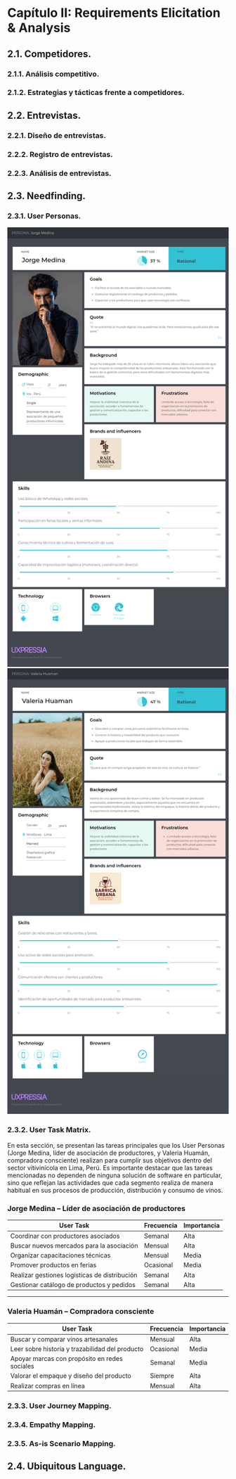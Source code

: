 # Capítulo II: Requirements Elicitation & Analysis

## 2.1. Competidores.

### 2.1.1. Análisis competitivo.

### 2.1.2. Estrategias y tácticas frente a competidores.

## 2.2. Entrevistas.

### 2.2.1. Diseño de entrevistas.

### 2.2.2. Registro de entrevistas.

### 2.2.3. Análisis de entrevistas.

## 2.3. Needfinding.

### 2.3.1. User Personas.
<td>
 <img src="/assets/img/chapter-II/Jorge Medina.png" height="" alt="JorgeMedina"><br>
 <img src="/assets/img/chapter-II/Valeria Huaman.png" height="" alt="ValeriaHuaman"><br>
</td>

### 2.3.2. User Task Matrix.
En esta sección, se presentan las tareas principales que los User Personas (Jorge Medina, líder de asociación de productores, y Valeria Huamán, compradora consciente) realizan para cumplir sus objetivos dentro del sector vitivinícola en Lima, Perú. Es importante destacar que las tareas mencionadas no dependen de ninguna solución de software en particular, sino que reflejan las actividades que cada segmento realiza de manera habitual en sus procesos de producción, distribución y consumo de vinos.

### Jorge Medina – Líder de asociación de productores

| User Task                                    | Frecuencia | Importancia |
|---------------------------------------------|------------|-------------|
| Coordinar con productores asociados          | Semanal    | Alta        |
| Buscar nuevos mercados para la asociación    | Mensual    | Alta        |
| Organizar capacitaciones técnicas            | Mensual    | Media       |
| Promover productos en ferias                 | Ocasional  | Media       |
| Realizar gestiones logísticas de distribución| Semanal    | Alta        |
| Gestionar catálogo de productos y pedidos    | Semanal    | Alta        |

---

### Valeria Huamán – Compradora consciente

| User Task                                         | Frecuencia | Importancia |
|--------------------------------------------------|------------|-------------|
| Buscar y comparar vinos artesanales              | Mensual    | Alta        |
| Leer sobre historia y trazabilidad del producto  | Ocasional  | Media       |
| Apoyar marcas con propósito en redes sociales    | Semanal    | Media       |
| Valorar el empaque y diseño del producto         | Siempre    | Alta        |
| Realizar compras en línea                        | Mensual    | Alta        |

### 2.3.3. User Journey Mapping.

### 2.3.4. Empathy Mapping.

### 2.3.5. As-is Scenario Mapping.

## 2.4. Ubiquitous Language.
